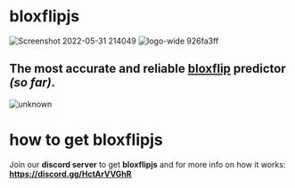 # bloxflipjs
![Screenshot 2022-05-31 214049](https://user-images.githubusercontent.com/61127918/173209391-3138c0a5-1974-449e-aa14-9536b4a304e5.png)
![logo-wide 926fa3ff](https://user-images.githubusercontent.com/61127918/173209475-a2e03ac8-c87d-43fc-820f-6489f8a66cab.png)

The most accurate and reliable **[bloxflip](https://bloxflip.com/)** predictor *(so far)*.
---
![unknown](https://user-images.githubusercontent.com/61127918/173209567-b53de19f-cb4e-440b-83b7-69882489a1ca.png)

# how to get bloxflipjs
Join our **discord server** to get **bloxflipjs** and for more info on how it works: **https://discord.gg/HctArVVGhR**

